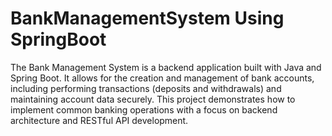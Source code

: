 # BankManagementSystem Using SpringBoot
The Bank Management System is a backend application built with Java and Spring Boot. It allows for the creation and management of bank accounts, including performing transactions (deposits and withdrawals) and maintaining account data securely. This project demonstrates how to implement common banking operations with a focus on backend architecture and RESTful API development.
